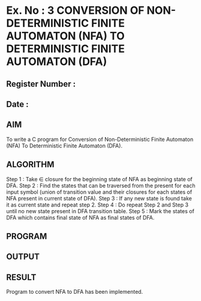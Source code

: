 # Ex. No : 3	CONVERSION OF NON-DETERMINISTIC FINITE AUTOMATON (NFA) TO DETERMINISTIC FINITE AUTOMATON (DFA)
## Register Number :
## Date : 

## AIM   
To write a C program for Conversion of Non-Deterministic Finite Automaton (NFA) To Deterministic Finite Automaton (DFA).
## ALGORITHM
Step 1 : Take ∈ closure for the beginning state of NFA as beginning state of DFA. 
Step 2 : Find the states that can be traversed from the present for each input symbol (union of transition value and their closures for each states of NFA present in current state of DFA). 
Step 3 : If any new state is found take it as current state and repeat step 2. 
Step 4 : Do repeat Step 2 and Step 3 until no new state present in DFA transition table. 
Step 5 : Mark the states of DFA which contains final state of NFA as final states of DFA.
## PROGRAM


## OUTPUT 

## RESULT
Program to convert NFA to DFA has been implemented.
